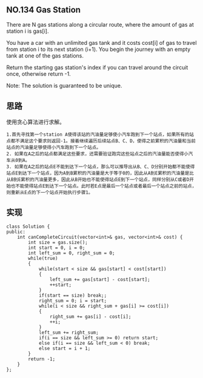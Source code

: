 ## NO.134 Gas Station

There are N gas stations along a circular route, where the amount of gas at station i is gas[i].

You have a car with an unlimited gas tank and it costs cost[i] of gas to travel from station i to its next station (i+1). You begin the journey with an empty tank at one of the gas stations.

Return the starting gas station's index if you can travel around the circuit once, otherwise return -1.

Note:
The solution is guaranteed to be unique. 

## 思路
使用贪心算法进行求解。

	1.首先寻找第一个station A使得该站的汽油量足够使小汽车跑到下一个站点，如果所有的站点都不满足这个要求则返回-1。接着继续遍历后续站点B、C、D，使得之前累积的汽油量和当前站点的汽油量足够使得小汽车跑到下一个站点。
	2. 如果在A之后的站点都满足这些要求，还需要验证跑完这些站点之后的汽油量能否使得小汽车从0到A。
	3. 如果在A之后的站点E不能到达下一个站点，那么可以推导出从B、C、D分别开始都不能使得站点E到达下一个站点，因为A到B累积的汽油量是大于等于0的，因此从A到E累积的汽油量是比从B到E累积的汽油量更多，因此从B开始也不能使得站点E到下一个站点，同样分别从C或者D开始也不能使得站点E到达下一个站点。此时若E点是最后一个站点或者最后一个站点之前的站点，则重新从E点的下一个站点开始执行步骤1。

## 实现
```
class Solution {
public:
    int canCompleteCircuit(vector<int>& gas, vector<int>& cost) {
        int size = gas.size();
        int start = 0, i = 0;
        int left_sum = 0, right_sum = 0;
        while(true)
        {
            while(start < size && gas[start] < cost[start])
            {
                left_sum += gas[start] - cost[start];
                ++start;
            }
            if(start == size) break;;
            right_sum = 0; i = start;
            while(i < size && right_sum + gas[i] >= cost[i]) 
            {
                right_sum += gas[i] - cost[i];
                ++i;
            }
            left_sum += right_sum;
            if(i == size && left_sum >= 0) return start;
            else if(i == size && left_sum < 0) break;
            else start = i + 1;
        }
        return -1;
    }
};
```
	